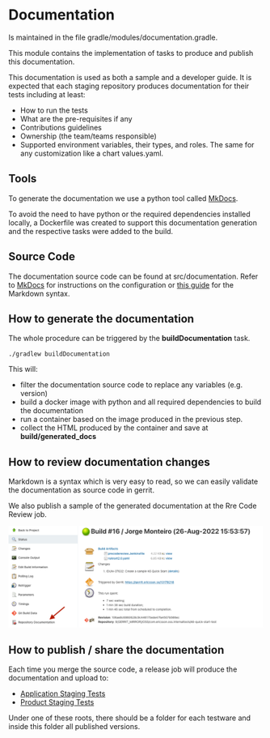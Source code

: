 # Documentation

Is maintained in the file gradle/modules/documentation.gradle. 

This module contains the implementation of tasks to produce and publish this documentation.

This documentation is used as both a sample and a developer guide. It is expected that each staging repository produces documentation for their tests
including at least:

* How to run the tests
* What are the pre-requisites if any
* Contributions guidelines
* Ownership (the team/teams responsible)
* Supported environment variables, their types, and roles. The same for any customization like a chart values.yaml.

## Tools

To generate the documentation we use a python tool called [MkDocs](https://www.mkdocs.org/).

To avoid the need to have python or the required dependencies installed locally, a Dockerfile was created to support this 
documentation generation and the respective tasks were added to the build.

## Source Code

The documentation source code can be found at src/documentation. 
Refer to [MkDocs](https://www.mkdocs.org/) for instructions on the configuration or 
[this guide](https://www.markdownguide.org/basic-syntax/) for the Markdown syntax.

## How to generate the documentation

The whole procedure can be triggered by the **buildDocumentation** task.

```shell
./gradlew buildDocumentation
```

This will:

* filter the documentation source code to replace any variables (e.g. version)
* build a docker image with python and all required dependencies to build the documentation
* run a container based on the image produced in the previous step.
* collect the HTML produced by the container and save at **build/generated_docs**

## How to review documentation changes

Markdown is a syntax which is very easy to read, so we can easily validate the documentation as source code in gerrit.

We also publish a sample of the generated documentation at the Rre Code Review job.

![Jenkins Link](../img/site_link.png "Title")


## How to publish / share the documentation

Each time you merge the source code, a release job will produce the documentation and upload to:

* [Application Staging Tests](https://arm1s11-eiffel004.eiffel.gic.ericsson.se:8443/nexus/content/sites/oss-sites/application-engineering/)
* [Product Staging Tests](https://arm1s11-eiffel004.eiffel.gic.ericsson.se:8443/nexus/content/sites/oss-sites/application-engineering/)

Under one of these roots, there should be a folder for each testware and inside this folder all published versions.